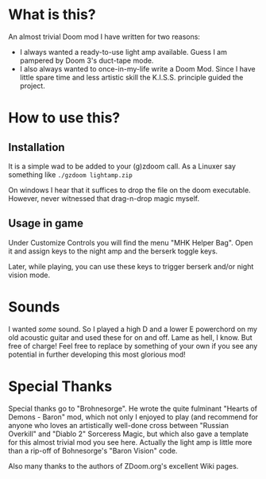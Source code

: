 # What is this?

An almost trivial Doom mod I have written for two reasons:

* I always wanted a ready-to-use light amp available. Guess I am pampered by Doom 3's duct-tape mode.
* I also always wanted to once-in-my-life write a Doom Mod. Since I have little spare time and less artistic skill the K.I.S.S. principle guided the project.

# How to use this?

## Installation

It is a simple wad to be added to your (g)zdoom call. As a Linuxer say something like
`
./gzdoom lightamp.zip
`

On windows I hear that it suffices to drop the file on the doom executable. However, never witnessed that drag-n-drop magic myself.

## Usage in game

Under Customize Controls you will find the menu "MHK Helper Bag". Open it and assign keys to the night amp and the berserk toggle keys.

Later, while playing, you can use these keys to trigger berserk and/or night vision mode.

# Sounds

I wanted _some_ sound. So I played a high D and a lower E powerchord on my old acoustic guitar and used these for on and off.
Lame as hell, I know. But free of charge! Feel free to replace by something of your own if you see any potential in further developing this most glorious mod!

# Special Thanks

Special thanks go to "Brohnesorge". He wrote the quite fulminant "Hearts of Demons - Baron" mod, which not only I enjoyed to play (and
recommend for anyone who loves an artistically well-done cross between "Russian Overkill" and "Diablo 2" Sorceress Magic, but which
also gave a template for this almost trivial mod you see here. Actually the light amp is little more than a rip-off of Bohnesorge's
"Baron Vision" code.

Also many thanks to the authors of ZDoom.org's excellent Wiki pages.
